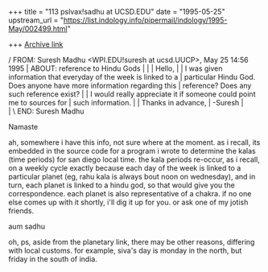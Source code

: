 +++
title = "113 pslvax!sadhu at UCSD.EDU"
date = "1995-05-25"
upstream_url = "https://list.indology.info/pipermail/indology/1995-May/002499.html"

+++
[Archive link](https://list.indology.info/pipermail/indology/1995-May/002499.html)

/ FROM:  Suresh Madhu <WPI.EDU!suresh at ucsd.UUCP>, May 25 14:56 1995
| ABOUT: reference to Hindu Gods
|
| 
| Hello,
| 
| I was given information that everyday of the week is linked to a
| particular Hindu God. Does anyone have more information regarding this
| reference? Does any such reference exist?
| 
| I would really appreciate it if someone could point me to sources for
| such information.
| 
| Thanks in advance,
| -Suresh
|  
|
\ END: Suresh Madhu


Namaste

ah, somewhere i have this info, not sure where at the moment.  as
i recall, its embedded in the source code for a program i wrote to
determine the kalas (time periods) for san diego local time.  the
kala periods re-occur, as i recall, on a weekly cycle exactly because
each day of the week is linked to a particular planet  (eg, rahu
kala is always bout noon on wednesday), and in turn, each planet
is linked to a hindu god, so that would give you the correspondence.
each planet is also representative of a chakra.  if no one else
comes up with it shortly, i'll dig it up for you.  or ask one of
my jotish friends.

aum
sadhu

oh, ps, aside from the planetary link, there may be other reasons,
differing with local customs.  for example, siva's day is monday
in the north, but friday in the south of india.





